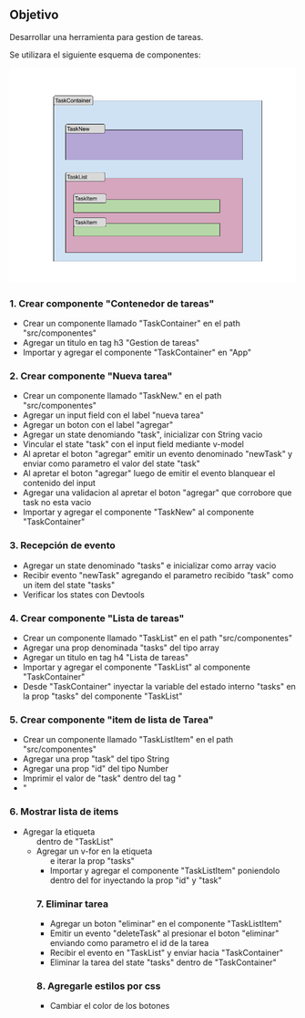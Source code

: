 ## Objetivo

Desarrollar una herramienta para gestion de tareas.

Se utilizara el siguiente esquema de componentes:

![Texto alternativo](EsquemaDeComponentes.png "Título alternativo")


### 1. Crear componente "Contenedor de tareas"

- Crear un componente llamado "TaskContainer" en el path "src/componentes"
- Agregar un titulo en tag h3 "Gestion de tareas"
- Importar y agregar el componente "TaskContainer" en "App"

### 2. Crear componente "Nueva tarea"

- Crear un componente llamado "TaskNew." en el path "src/componentes"
- Agregar un input field con el label "nueva tarea"
- Agregar un boton con el label "agregar"
- Agregar un state denomiando "task", inicializar con String vacio
- Vincular el state "task" con el input field mediante v-model
- Al apretar el boton "agregar" emitir un evento denominado "newTask" y enviar como parametro el valor del state "task"
- Al apretar el boton "agregar" luego de emitir el evento blanquear el contenido del input
- Agregar una validacion al apretar el boton "agregar" que corrobore que task no esta vacio
- Importar y agregar el componente "TaskNew" al componente "TaskContainer"

### 3. Recepción de evento
- Agregar un state denominado "tasks" e inicializar como array vacio
- Recibir evento "newTask" agregando el parametro recibido "task" como un item del state "tasks"
- Verificar los states con  Devtools

### 4. Crear componente "Lista de tareas"

- Crear un componente llamado "TaskList" en el path "src/componentes"
- Agregar una prop denominada "tasks" del tipo array
- Agregar un titulo en tag h4 "Lista de tareas"
- Importar y agregar el componente "TaskList" al componente "TaskContainer"
- Desde "TaskContainer" inyectar la variable del estado interno "tasks" en la prop "tasks" del componente "TaskList"

### 5. Crear componente "item de lista de Tarea"

- Crear un componente llamado "TaskListItem" en el path "src/componentes"
- Agregar una prop "task" del tipo String
- Agregar una prop "id" del tipo Number
- Imprimir el valor de "task" dentro del tag "<li>"

### 6. Mostrar lista de items 
- Agregar la etiqueta <ul> dentro de "TaskList"
- Agregar un v-for en la etiqueta <ul> e iterar la prop "tasks"
- Importar y agregar el componente "TaskListItem" poniendolo dentro del for inyectando la prop "id" y "task"


### 7. Eliminar tarea
- Agregar un boton "eliminar" en el componente "TaskListItem"
- Emitir un evento "deleteTask" al presionar el boton "eliminar" enviando como parametro el id de la tarea 
- Recibir el evento en "TaskList" y enviar hacia "TaskContainer"
- Eliminar la tarea del state "tasks" dentro de "TaskContainer"

### 8. Agregarle estilos por css

- Cambiar el color de los botones
